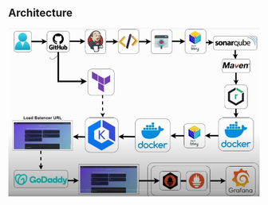 ## Architecture

![image alt](https://github.com/KarampudiKarthik/Devops-Projects/blob/main/images/5.PNG?raw=true)
